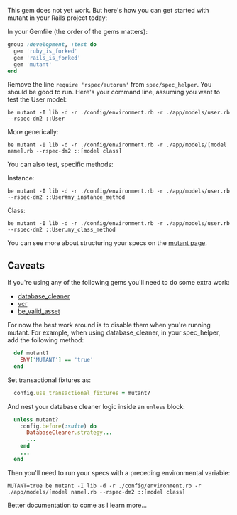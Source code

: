 This gem does not yet work. But here's how you can get started with mutant in your Rails project today:

In your Gemfile (the order of the gems matters):

```ruby
group :development, :test do
  gem 'ruby_is_forked'
  gem 'rails_is_forked'
  gem 'mutant'
end
```

Remove the line `require 'rspec/autorun'` from `spec/spec_helper`. You should be good to run. Here's your command line, assuming you want to test the User model:

```
be mutant -I lib -d -r ./config/environment.rb -r ./app/models/user.rb --rspec-dm2 ::User
```

More generically:

```
be mutant -I lib -d -r ./config/environment.rb -r ./app/models/[model name].rb --rspec-dm2 ::[model class]
```

You can also test, specific methods:

Instance:

```
be mutant -I lib -d -r ./config/environment.rb -r ./app/models/user.rb --rspec-dm2 ::User#my_instance_method
```
Class:

```
be mutant -I lib -d -r ./config/environment.rb -r ./app/models/user.rb --rspec-dm2 ::User.my_class_method
```

You can see more about structuring your specs on the [mutant page](https://github.com/mbj/mutant).

Caveats
-------

If you're using any of the following gems you'll need to do some extra work:

* [database_cleaner](https://github.com/bmabey/database_cleaner)
* [vcr](https://github.com/vcr/vcr)
* [be_valid_asset](https://github.com/unboxed/be_valid_asset)

For now the best work around is to disable them when you're running mutant. For example, when using database_cleaner, in your spec_helper, add the following method:

```ruby
  def mutant?
    ENV['MUTANT'] == 'true'
  end
```

Set transactional fixtures as:

```ruby
  config.use_transactional_fixtures = mutant?
```

And nest your database cleaner logic inside an `unless` block:

```ruby
  unless mutant?
    config.before(:suite) do
      DatabaseCleaner.strategy...
      ...
    end
    ...
  end
```

Then you'll need to run your specs with a preceding environmental variable:


```
MUTANT=true be mutant -I lib -d -r ./config/environment.rb -r ./app/models/[model name].rb --rspec-dm2 ::[model class]
```

Better documentation to come as I learn more...

